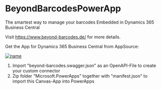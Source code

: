 # BeyondBarcodesPowerApp

The smartest way to manage your barcodes
Embedded in Dynamics 365 Business Central

Visit https://www.beyond-barcodes.de/ for more details.

Get the App for Dynamics 365 Business Central from AppSource: 

[![name](https://static.wixstatic.com/media/96eaf6_42ebc711e9584d21842628499bda6e1e~mv2.png/v1/fill/w_123,h_55,al_c,q_85,usm_0.66_1.00_0.01/MS_AppSource.webp)](https://appsource.microsoft.com/de-de/product/dynamics-365-business-central/PUBID.beyonditgmbhkiel%7CAID.beyond-barcodes%7CPAPPID.f71764b9-6bb8-4bf0-8851-c9b295375530?tab=Overview)


1. Import "beyond-barcodes.swagger.json" as an OpenAPI-File to create your custom connector
2. Zip folder "Microsoft.PowerApps" together with "manifest.json" to import this Canvas-App into PowerApps